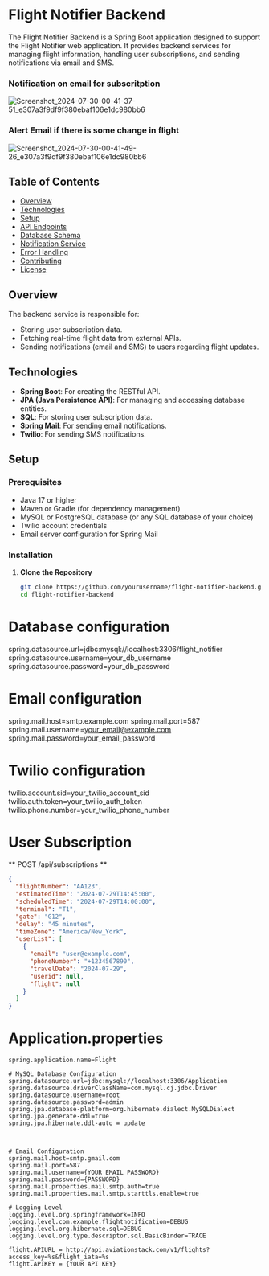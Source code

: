 # Flight Notifier Backend

The Flight Notifier Backend is a Spring Boot application designed to support the Flight Notifier web application. It provides backend services for managing flight information, handling user subscriptions, and sending notifications via email and SMS.


### Notification on email for subscritption
![Screenshot_2024-07-30-00-41-37-51_e307a3f9df9f380ebaf106e1dc980bb6](https://github.com/user-attachments/assets/b69bd20d-7b3e-4b4d-8123-f3b53c98eefb)



### Alert Email if there is some change in flight
![Screenshot_2024-07-30-00-41-49-26_e307a3f9df9f380ebaf106e1dc980bb6](https://github.com/user-attachments/assets/eb02c608-9864-464a-a6f3-8f39687ed753)





## Table of Contents

- [Overview](#overview)
- [Technologies](#technologies)
- [Setup](#setup)
- [API Endpoints](#api-endpoints)
- [Database Schema](#database-schema)
- [Notification Service](#notification-service)
- [Error Handling](#error-handling)
- [Contributing](#contributing)
- [License](#license)

## Overview

The backend service is responsible for:
- Storing user subscription data.
- Fetching real-time flight data from external APIs.
- Sending notifications (email and SMS) to users regarding flight updates.

## Technologies

- **Spring Boot**: For creating the RESTful API.
- **JPA (Java Persistence API)**: For managing and accessing database entities.
- **SQL**: For storing user subscription data.
- **Spring Mail**: For sending email notifications.
- **Twilio**: For sending SMS notifications.

## Setup

### Prerequisites

- Java 17 or higher
- Maven or Gradle (for dependency management)
- MySQL or PostgreSQL database (or any SQL database of your choice)
- Twilio account credentials
- Email server configuration for Spring Mail

### Installation

1. **Clone the Repository**

   ```bash
   git clone https://github.com/yourusername/flight-notifier-backend.git
   cd flight-notifier-backend

# Database configuration
spring.datasource.url=jdbc:mysql://localhost:3306/flight_notifier
spring.datasource.username=your_db_username
spring.datasource.password=your_db_password

# Email configuration
spring.mail.host=smtp.example.com
spring.mail.port=587
spring.mail.username=your_email@example.com
spring.mail.password=your_email_password

# Twilio configuration
twilio.account.sid=your_twilio_account_sid
twilio.auth.token=your_twilio_auth_token
twilio.phone.number=your_twilio_phone_number

# User Subscription
** POST /api/subscriptions **
```json
{
  "flightNumber": "AA123",
  "estimatedTime": "2024-07-29T14:45:00",
  "scheduledTime": "2024-07-29T14:00:00",
  "terminal": "T1",
  "gate": "G12",
  "delay": "45 minutes",
  "timeZone": "America/New_York",
  "userList": [
    {
      "email": "user@example.com",
      "phoneNumber": "+1234567890",
      "travelDate": "2024-07-29",
      "userid": null,
      "flight": null
    }
  ]
}
```

# Application.properties
```
spring.application.name=Flight

# MySQL Database Configuration
spring.datasource.url=jdbc:mysql://localhost:3306/Application
spring.datasource.driverClassName=com.mysql.cj.jdbc.Driver
spring.datasource.username=root
spring.datasource.password=admin
spring.jpa.database-platform=org.hibernate.dialect.MySQLDialect
spring.jpa.generate-ddl=true
spring.jpa.hibernate.ddl-auto = update



# Email Configuration
spring.mail.host=smtp.gmail.com
spring.mail.port=587
spring.mail.username={YOUR EMAIL PASSWORD}
spring.mail.password={PASSWORD}
spring.mail.properties.mail.smtp.auth=true
spring.mail.properties.mail.smtp.starttls.enable=true

# Logging Level
logging.level.org.springframework=INFO
logging.level.com.example.flightnotification=DEBUG
logging.level.org.hibernate.sql=DEBUG
logging.level.org.type.descriptor.sql.BasicBinder=TRACE

flight.APIURL = http://api.aviationstack.com/v1/flights?access_key=%s&flight_iata=%s
flight.APIKEY = {YOUR API KEY}
```


